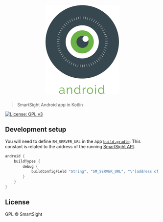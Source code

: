 <h1 align="center">
  <img src="https://github.com/smartsight/smartsight-art/raw/master/logo/variants/android/logo.png" alt="SmartSight Android app">
</h1>

> SmartSight Android app in Kotlin

[![License: GPL v3](https://img.shields.io/badge/License-GPL%20v3-blue.svg)](LICENSE)

## Development setup

You will need to define `SM_SERVER_URL` in the app [`build.gradle`](app/build.gradle). This constant is related to the address of the running [SmartSight API](https://github.com/smartsight/smartsight-api).

```groovy
android {
    buildTypes {
        debug {
            buildConfigField "String", "SM_SERVER_URL", "\"[address of the server]\""
        }
    }
}
```

## License

GPL © SmartSight
